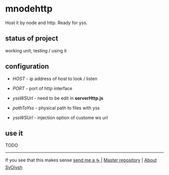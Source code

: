 # mnodehttp

Host it by node and http. Ready for yss.

## status of project

working unit, testing / using it

## configuration

* *HOST* - ip address of host to look / listen

* *PORT* - port of http interface

* *yssWSUrl* - need to be edit in **serverHttp.js**

* *pathToYss* - physical path to files with yss

* *yssWSUrl* - injection option of custome ws url

## use it

TODO





---

If you see that this makes sense [ send me a ☕ ](https://ko-fi.com/B0B0DFYGS) | [Master repository](https://github.com/yOyOeK1/oiyshTerminal) | [About SvOiysh](https://www.youtube.com/@svoiysh)
